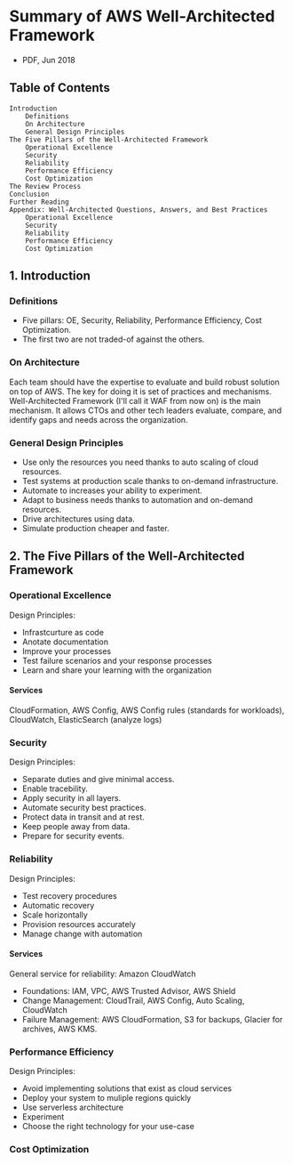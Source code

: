 # Summary of AWS Well-Architected Framework
* PDF, Jun 2018

## Table of Contents
```
Introduction
	Definitions
	On Architecture
	General Design Principles
The Five Pillars of the Well-Architected Framework
	Operational Excellence
	Security
	Reliability
	Performance Efficiency
	Cost Optimization
The Review Process
Conclusion
Further Reading
Appendix: Well-Architected Questions, Answers, and Best Practices
	Operational Excellence
	Security
	Reliability
	Performance Efficiency
	Cost Optimization
```

## 1. Introduction
### Definitions
* Five pillars: OE, Security, Reliability, Performance Efficiency, Cost Optimization.
* The first two are not traded-of against the others.

### On Architecture
Each team should have the expertise to evaluate and build robust solution on top of AWS. The key for doing it is set of practices and mechanisms. Well-Architected Framework (I'll call it WAF from now on) is the main mechanism. It allows CTOs and other tech leaders evaluate, compare, and identify gaps and needs across the organization.

### General Design Principles
* Use only the resources you need thanks to auto scaling of cloud resources.
* Test systems at production scale thanks to on-demand infrastructure.
* Automate to increases your ability to experiment.
* Adapt to business needs thanks to automation and on-demand resources.
* Drive architectures using data.
* Simulate production cheaper and faster.

## 2. The Five Pillars of the Well-Architected Framework
### Operational Excellence
Design Principles:
* Infrastcurture as code
* Anotate documentation
* Improve your processes
* Test failure scenarios and your response processes
* Learn and share your learning with the organization

#### Services
CloudFormation, AWS Config, AWS Config rules (standards for workloads), CloudWatch, ElasticSearch (analyze logs)

### Security
Design Principles:
* Separate duties and give minimal access.
* Enable tracebility.
* Apply security in all layers.
* Automate security best practices.
* Protect data in transit and at rest.
* Keep people away from data.
* Prepare for security events.

### Reliability
Design Principles:
* Test recovery procedures
* Automatic recovery
* Scale horizontally
* Provision resources accurately
* Manage change with automation

#### Services
General service for reliability: Amazon CloudWatch
* Foundations: IAM, VPC, AWS Trusted Advisor, AWS Shield
* Change Management: CloudTrail, AWS Config, Auto Scaling, CloudWatch
* Failure Management: AWS CloudFormation, S3 for backups, Glacier for archives, AWS KMS.

### Performance Efficiency
Design Principles:
* Avoid implementing solutions that exist as cloud services
* Deploy your system to muliple regions quickly
* Use serverless architecture
* Experiment
* Choose the right technology for your use-case

### Cost Optimization
